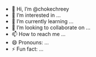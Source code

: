 - 👋 Hi, I’m @chokechreey
- 👀 I’m interested in ...
- 🌱 I’m currently learning ...
- 💞️ I’m looking to collaborate on ...
- 📫 How to reach me ...
- 😄 Pronouns: ...
- ⚡ Fun fact: ...

<!---
chokechreey/chokechreey is a ✨ special ✨ repository because its `README.md` (this file) appears on your GitHub profile.
You can click the Preview link to take a look at your changes.
--->
